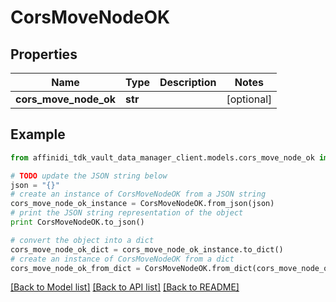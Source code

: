 # CorsMoveNodeOK

## Properties

| Name                  | Type    | Description | Notes      |
| --------------------- | ------- | ----------- | ---------- |
| **cors_move_node_ok** | **str** |             | [optional] |

## Example

```python
from affinidi_tdk_vault_data_manager_client.models.cors_move_node_ok import CorsMoveNodeOK

# TODO update the JSON string below
json = "{}"
# create an instance of CorsMoveNodeOK from a JSON string
cors_move_node_ok_instance = CorsMoveNodeOK.from_json(json)
# print the JSON string representation of the object
print CorsMoveNodeOK.to_json()

# convert the object into a dict
cors_move_node_ok_dict = cors_move_node_ok_instance.to_dict()
# create an instance of CorsMoveNodeOK from a dict
cors_move_node_ok_from_dict = CorsMoveNodeOK.from_dict(cors_move_node_ok_dict)
```

[[Back to Model list]](../README.md#documentation-for-models) [[Back to API list]](../README.md#documentation-for-api-endpoints) [[Back to README]](../README.md)
